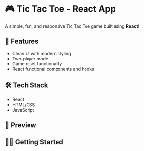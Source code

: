 # 🎮 Tic Tac Toe - React App

A simple, fun, and responsive Tic Tac Toe game built using **React**!

## 🚀 Features

- Clean UI with modern styling
- Two-player mode
- Game reset functionality
- React functional components and hooks

## 🛠️ Tech Stack

- React
- HTML/CSS
- JavaScript

## 📸 Preview



## 🧑‍💻 Getting Started
